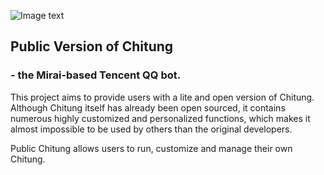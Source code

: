 
![Image text](https://raw.githubusercontent.com/yhluk/Chitung-public/main/logo.png)
## Public Version of Chitung 
### - the Mirai-based Tencent QQ bot.

This project aims to provide users with a lite and open version of Chitung. Although Chitung itself has
already been open sourced, it contains numerous highly customized and personalized functions, which makes
it almost impossible to be used by others than the original developers.

Public Chitung allows users to run, customize and manage their own Chitung. 

